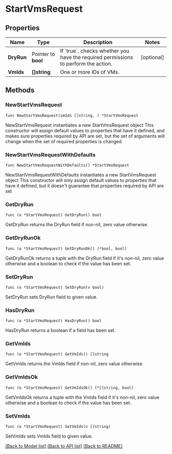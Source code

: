 # StartVmsRequest

## Properties

Name | Type | Description | Notes
------------ | ------------- | ------------- | -------------
**DryRun** | Pointer to **bool** | If &#x60;true&#x60;, checks whether you have the required permissions to perform the action. | [optional] 
**VmIds** | **[]string** | One or more IDs of VMs. | 

## Methods

### NewStartVmsRequest

`func NewStartVmsRequest(vmIds []string, ) *StartVmsRequest`

NewStartVmsRequest instantiates a new StartVmsRequest object
This constructor will assign default values to properties that have it defined,
and makes sure properties required by API are set, but the set of arguments
will change when the set of required properties is changed

### NewStartVmsRequestWithDefaults

`func NewStartVmsRequestWithDefaults() *StartVmsRequest`

NewStartVmsRequestWithDefaults instantiates a new StartVmsRequest object
This constructor will only assign default values to properties that have it defined,
but it doesn't guarantee that properties required by API are set

### GetDryRun

`func (o *StartVmsRequest) GetDryRun() bool`

GetDryRun returns the DryRun field if non-nil, zero value otherwise.

### GetDryRunOk

`func (o *StartVmsRequest) GetDryRunOk() (*bool, bool)`

GetDryRunOk returns a tuple with the DryRun field if it's non-nil, zero value otherwise
and a boolean to check if the value has been set.

### SetDryRun

`func (o *StartVmsRequest) SetDryRun(v bool)`

SetDryRun sets DryRun field to given value.

### HasDryRun

`func (o *StartVmsRequest) HasDryRun() bool`

HasDryRun returns a boolean if a field has been set.

### GetVmIds

`func (o *StartVmsRequest) GetVmIds() []string`

GetVmIds returns the VmIds field if non-nil, zero value otherwise.

### GetVmIdsOk

`func (o *StartVmsRequest) GetVmIdsOk() (*[]string, bool)`

GetVmIdsOk returns a tuple with the VmIds field if it's non-nil, zero value otherwise
and a boolean to check if the value has been set.

### SetVmIds

`func (o *StartVmsRequest) SetVmIds(v []string)`

SetVmIds sets VmIds field to given value.



[[Back to Model list]](../README.md#documentation-for-models) [[Back to API list]](../README.md#documentation-for-api-endpoints) [[Back to README]](../README.md)



